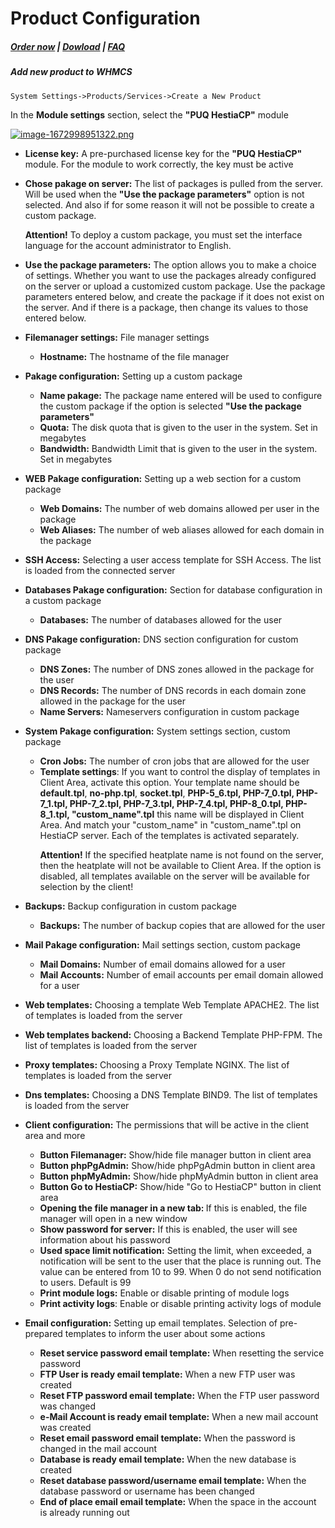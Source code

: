 # Product Configuration

#####  [Order now](https://panel.puqcloud.com/index.php?rp=/store/whmcs-module-hestiacp) | [Dowload](https://download.puqcloud.com/WHMCS/servers/PUQ_WHMCS-HestiaCP/) | [FAQ](https://faq.puqcloud.com/)

##### Add new product to WHMCS

```
System Settings->Products/Services->Create a New Product
```


In the **Module settings** section, select the **"PUQ HestiaCP"** module

[![image-1672998951322.png](https://doc.puq.info/uploads/images/gallery/2023-01/scaled-1680-/image-1672998951322.png)](https://doc.puq.info/uploads/images/gallery/2023-01/image-1672998951322.png)

- **License key:** A pre-purchased license key for the **"PUQ HestiaCP"** module. For the module to work correctly, the key must be active
- **Chose pakage on server:** The list of packages is pulled from the server. Will be used when the **"Use the package parameters"** option is not selected. And also if for some reason it will not be possible to create a custom package. <p class="callout warning">**Attention!** To deploy a custom package, you must set the interface language for the account administrator to English.</p>
- **Use the package parameters:** The option allows you to make a choice of settings. Whether you want to use the packages already configured on the server or upload a customized custom package. Use the package parameters entered below, and create the package if it does not exist on the server. And if there is a package, then change its values to those entered below.
- **Filemanager settings:** File manager settings  
    
    - **Hostname:** The hostname of the file manager
- **Pakage configuration:** Setting up a custom package  
    
    - **Name pakage:** The package name entered will be used to configure the custom package if the option is selected **"Use the package parameters"**
    - **Quota:** The disk quota that is given to the user in the system. Set in megabytes
    - **Bandwidth:** Bandwidth Limit that is given to the user in the system. Set in megabytes
- **WEB Pakage configuration:** Setting up a web section for a custom package 
    - **Web Domains:** The number of web domains allowed per user in the package
    - **Web Aliases:** The number of web aliases allowed for each domain in the package
- **SSH Access:** Selecting a user access template for SSH Access. The list is loaded from the connected server
- **Databases Pakage configuration:** Section for database configuration in a custom package 
    - **Databases:** The number of databases allowed for the user
- **DNS Pakage configuration:** DNS section configuration for custom package 
    - **DNS Zones:** The number of DNS zones allowed in the package for the user
    - **DNS Records:** The number of DNS records in each domain zone allowed in the package for the user
    - **Name Servers:** Nameservers configuration in custom package
- **System Pakage configuration:** System settings section, custom package 
    - **Cron Jobs:** The number of cron jobs that are allowed for the user
    - **Template settings**: If you want to control the display of templates in Client Area, activate this option. Your template name should be **default.tpl**, **no-php.tpl**, **socket.tpl**, **PHP-5\_6.tpl, PHP-7\_0.tpl, PHP-7\_1.tpl, PHP-7\_2.tpl, PHP-7\_3.tpl, PHP-7\_4.tpl, PHP-8\_0.tpl, PHP-8\_1.tpl, "custom\_name".tpl** this name will be displayed in Client Area. And match your "custom\_name" in "custom\_name".tpl on HestiaCP server. Each of the templates is activated separately. <p class="callout warning">**Attention!** If the specified heatplate name is not found on the server, then the heatplate will not be available to Client Area. If the option is disabled, all templates available on the server will be available for selection by the client!</p>
- **Backups:** Backup configuration in custom package 
    - **Backups:** The number of backup copies that are allowed for the user
- **Mail Pakage configuration:** Mail settings section, custom package 
    - **Mail Domains:** Number of email domains allowed for a user
    - **Mail Accounts:** Number of email accounts per email domain allowed for a user
- **Web templates:** Choosing a template Web Template <span class="optional"> APACHE2. The list of templates is loaded from the server</span>
- **Web templates backend:** Choosing a Backend Template <span class="optional">PHP-FPM. The list of templates is loaded from the server</span>
- **Proxy templates:** Choosing a Proxy Template <span class="optional">NGINX. The list of templates is loaded from the server  
    </span>
- <span class="optional">**Dns templates:** Choosing a DNS Template BIND9. The list of templates is loaded from the server  
    </span>
- <span class="optional">**Client configuration:** The permissions that will be active in the client area and more  
    </span>
    - <span class="optional">**Button Filemanager:** Show/hide file manager button in client area  
        </span>
    - <span class="optional">**Button phpPgAdmin:** Show/hide phpPgAdmin button in client area</span>
    - <span class="optional">**Button phpMyAdmin:** Show/hide phpMyAdmin button in client area  
        </span>
    - <span class="optional">**Button Go to HestiaCP:** Show/hide "Go to HestiaCP" button in client area  
        </span>
    - **<span class="optional">Opening the file manager in a new tab: </span>**<span class="optional">If this is enabled, the file manager will open in a new window</span>
    - <span class="optional">**Show password for server:** If this is enabled, the user will see information about his password</span>
    - <span class="optional">**Used space limit notification:** Setting the limit, when exceeded, a notification will be sent to the user that the place is running out. The value can be entered from 10 to 99. When 0 do not send notification to users. Default is 99  
        </span>
    - <span class="optional">**Print module logs:** Enable or disable printing of module logs  
        </span>
    - <span class="optional">**Print activity logs**: Enable or disable printing activity logs of module</span>
- <span class="optional">**Email configuration:** Setting up email templates. Selection of pre-prepared templates to inform the user about some actions  
    </span>
    - <span class="optional">**Reset service password email template:** When resetting the service password  
        </span>
    - <span class="optional">**FTP User is ready email template:** When a new FTP user was created  
        </span>
    - <span class="optional">**Reset FTP password email template:** When the FTP user password was changed  
        </span>
    - <span class="optional">**e-Mail Account is ready email template:** When a new mail account was created  
        </span>
    - <span class="optional">**Reset email password email template:** When the password is changed in the mail account  
        </span>
    - <span class="optional">**Database is ready email template:** When the new database is created  
        </span>
    - <span class="optional">**Reset database password/username email template:** When the database password or username has been changed  
        </span>
    - <span class="optional">**End of place email email template:** When the space in the account is already running out  
        </span>